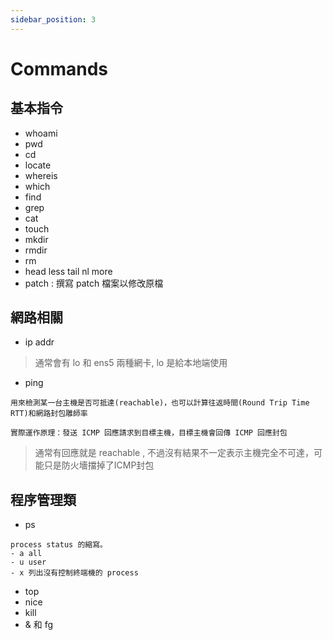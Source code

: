 ```yaml
---
sidebar_position: 3
---
```

# Commands

## 基本指令
- whoami
- pwd
- cd
- locate
- whereis
- which
- find
- grep
- cat
- touch
- mkdir
- rmdir
- rm
- head less tail nl more
- patch : 撰寫 patch 檔案以修改原檔


## 網路相關
- ip addr
> 通常會有 lo 和 ens5 兩種網卡, lo 是給本地端使用
- ping
```
用來檢測某一台主機是否可抵達(reachable)，也可以計算往返時間(Round Trip Time RTT)和網路封包雕師率

實際運作原理：發送 ICMP 回應請求到目標主機，目標主機會回傳 ICMP 回應封包
```
> 通常有回應就是 reachable , 不過沒有結果不一定表示主機完全不可達，可能只是防火墻擋掉了ICMP封包

## 程序管理類
- ps 
```
process status 的縮寫。
- a all
- u user
- x 列出沒有控制終端機的 process
```
<!-- ps -aux thread 測底搞懂 program , process ,thread https://www.796t.com/content/1527709011.html
https://totoroliu.medium.com/program-process-thread-%E5%B7%AE%E7%95%B0-4a360c7345e5 -->
- top
- nice
- kill
- & 和 fg